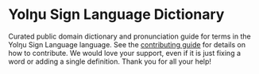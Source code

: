 
# Yolŋu Sign Language Dictionary

Curated public domain dictionary and pronunciation guide for terms in the Yolŋu Sign Language language. See the [contributing guide](https://github.com/drumworkteam/term/blob/make/.github/contributing.md) for details on how to contribute. We would love your support, even if it is just fixing a word or adding a single definition. Thank you for all your help!